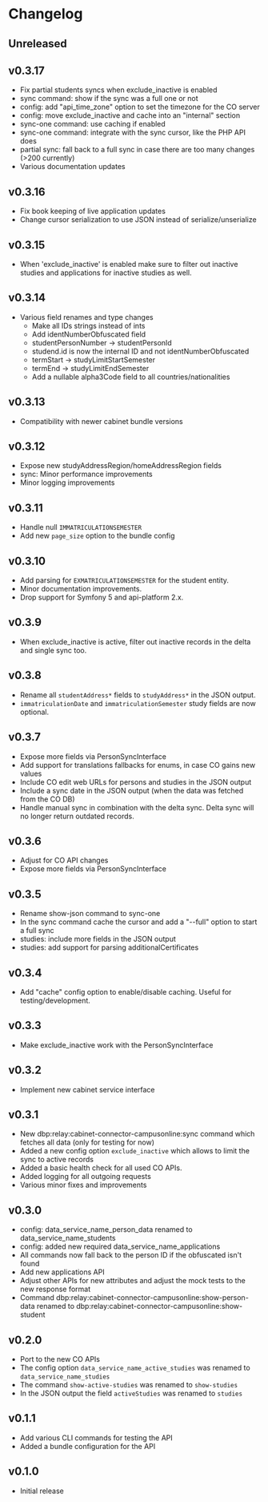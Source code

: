# Changelog

## Unreleased

## v0.3.17

* Fix partial students syncs when exclude_inactive is enabled
* sync command: show if the sync was a full one or not
* config: add "api_time_zone" option to set the timezone for the CO server
* config: move exclude_inactive and cache into an "internal" section
* sync-one command: use caching if enabled
* sync-one command: integrate with the sync cursor, like the PHP API does
* partial sync: fall back to a full sync in case there are too many changes (>200 currently)
* Various documentation updates

## v0.3.16

* Fix book keeping of live application updates
* Change cursor serialization to use JSON instead of serialize/unserialize

## v0.3.15

* When 'exclude_inactive' is enabled make sure to filter out inactive studies
  and applications for inactive studies as well.

## v0.3.14

* Various field renames and type changes
  * Make all IDs strings instead of ints
  * Add identNumberObfuscated field
  * studentPersonNumber -> studentPersonId
  * studend.id is now the internal ID and not identNumberObfuscated
  * termStart -> studyLimitStartSemester
  * termEnd -> studyLimitEndSemester
  * Add a nullable alpha3Code field to all countries/nationalities

## v0.3.13

* Compatibility with newer cabinet bundle versions

## v0.3.12

* Expose new studyAddressRegion/homeAddressRegion fields
* sync: Minor performance improvements
* Minor logging improvements

## v0.3.11

* Handle null `IMMATRICULATIONSEMESTER`
* Add new `page_size` option to the bundle config

## v0.3.10

* Add parsing for `EXMATRICULATIONSEMESTER` for the student entity.
* Minor documentation improvements.
* Drop support for Symfony 5 and api-platform 2.x.

## v0.3.9

* When exclude_inactive is active, filter out inactive records in the delta and single sync too.

## v0.3.8

* Rename all `studentAddress*` fields to `studyAddress*` in the JSON output.
* `immatriculationDate` and `immatriculationSemester` study fields are now optional.

## v0.3.7

* Expose more fields via PersonSyncInterface
* Add support for translations fallbacks for enums, in case CO gains new values
* Include CO edit web URLs for persons and studies in the JSON output
* Include a sync date in the JSON output (when the data was fetched from the CO DB)
* Handle manual sync in combination with the delta sync. Delta sync will no longer
  return outdated records.

## v0.3.6

* Adjust for CO API changes
* Expose more fields via PersonSyncInterface

## v0.3.5

* Rename show-json command to sync-one
* In the sync command cache the cursor and add a "--full" option to start a full sync
* studies: include more fields in the JSON output
* studies: add support for parsing additionalCertificates

## v0.3.4

* Add "cache" config option to enable/disable caching. Useful for testing/development.

## v0.3.3

* Make exclude_inactive work with the PersonSyncInterface

## v0.3.2

* Implement new cabinet service interface

## v0.3.1

* New dbp:relay:cabinet-connector-campusonline:sync command which fetches all data (only
  for testing for now)
* Added a new config option `exclude_inactive` which allows to limit the sync to active records
* Added a basic health check for all used CO APIs.
* Added logging for all outgoing requests
* Various minor fixes and improvements

## v0.3.0

* config: data_service_name_person_data renamed to data_service_name_students
* config: added new required data_service_name_applications
* All commands now fall back to the person ID if the obfuscated isn't found
* Add new applications API
* Adjust other APIs for new attributes and adjust the mock tests to the new response format
* Command dbp:relay:cabinet-connector-campusonline:show-person-data renamed to
  dbp:relay:cabinet-connector-campusonline:show-student

## v0.2.0

* Port to the new CO APIs
* The config option `data_service_name_active_studies` was renamed to `data_service_name_studies`
* The command `show-active-studies` was renamed to `show-studies`
* In the JSON output the field `activeStudies` was renamed to `studies`

## v0.1.1

* Add various CLI commands for testing the API
* Added a bundle configuration for the API

## v0.1.0

* Initial release
